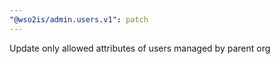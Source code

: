```yaml
---
"@wso2is/admin.users.v1": patch
---
```


Update only allowed attributes of users managed by parent org
